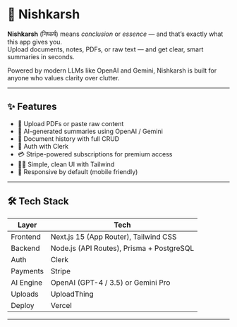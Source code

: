 # 🧠 Nishkarsh

**Nishkarsh** (निष्कर्ष) means *conclusion* or *essence* — and that’s exactly what this app gives you.  
Upload documents, notes, PDFs, or raw text — and get clear, smart summaries in seconds.

Powered by modern LLMs like OpenAI and Gemini, Nishkarsh is built for anyone who values clarity over clutter.

---

## ✨ Features

- 📄 Upload PDFs or paste raw content  
- 🤖 AI-generated summaries using OpenAI / Gemini  
- 🧾 Document history with full CRUD  
- 🔐 Auth with Clerk  
- 💳 Stripe-powered subscriptions for premium access  
- 🧘‍♀️ Simple, clean UI with Tailwind  
- 📱 Responsive by default (mobile friendly)  

---

## 🛠 Tech Stack

| Layer       | Tech                                       |
|-------------|--------------------------------------------|
| Frontend    | Next.js 15 (App Router), Tailwind CSS      |
| Backend     | Node.js (API Routes), Prisma + PostgreSQL  |
| Auth        | Clerk                                      |
| Payments    | Stripe                                     |
| AI Engine   | OpenAI (GPT-4 / 3.5) or Gemini Pro          |
| Uploads     | UploadThing                                |
| Deploy      | Vercel                                     |

---
